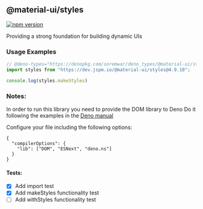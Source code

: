 ## @material-ui/styles
[![npm version](https://img.shields.io/npm/v/@material-ui/styles?style=flat)](https://www.npmjs.com/package/@material-ui/styles)

Providing a strong foundation for building dynamic UIs

### Usage Examples

```typescript
// @deno-types="https://denopkg.com/soremwar/deno_types/@material-ui/styles/v4.9.10/styles.d.ts"
import styles from "https://dev.jspm.io/@material-ui/styles@4.9.10";

console.log(styles.makeStyles)
```

### Notes:

In order to run this library you need to provide the DOM library to Deno
Do it following the examples in the [Deno manual](https://deno.land/manual/getting_started/typescript#custom-typescript-compiler-options)

Configure your file including the following options:
```
{
  "compilerOptions": {
    "lib": ["DOM", "ESNext", "deno.ns"]
  }
}
```

#### Tests:

- [x] Add import test
- [x] Add makeStyles functionality test
- [ ] Add withStyles functionality test